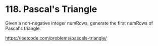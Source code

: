 # 118. Pascal's Triangle

Given a non-negative integer numRows, generate the first numRows of Pascal's triangle.

<https://leetcode.com/problems/pascals-triangle/>
